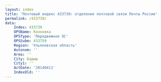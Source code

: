 ```yaml
---
layout: index
title: 'Почтовый индекс 433739: отделение почтовой связи Почты России'
permalink: /433739/
data:
    Index: 433739
    OPSName: Конновка
    OPSType: 'Передвижное ОС'
    OPSSubm: 433759
    Region: 'Ульяновская область'
    Autonom: ''
    Area: ''
    City: Барыш
    City1: ''
    ActDate: '20140411'
    IndexOld: ''
---
```

